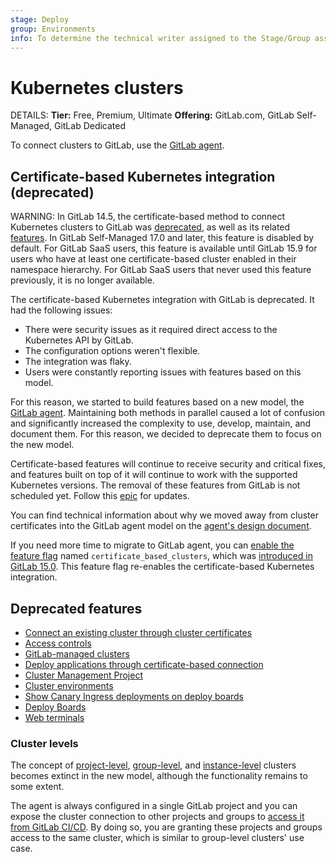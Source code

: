 ```yaml
---
stage: Deploy
group: Environments
info: To determine the technical writer assigned to the Stage/Group associated with this page, see https://handbook.gitlab.com/handbook/product/ux/technical-writing/#assignments
---
```


# Kubernetes clusters

DETAILS:
**Tier:** Free, Premium, Ultimate
**Offering:** GitLab.com, GitLab Self-Managed, GitLab Dedicated

To connect clusters to GitLab, use the [GitLab agent](../../clusters/agent/index.md).

## Certificate-based Kubernetes integration (deprecated)

WARNING:
In GitLab 14.5, the certificate-based method to connect Kubernetes clusters
to GitLab was [deprecated](https://gitlab.com/groups/gitlab-org/configure/-/epics/8),
as well as its related [features](#deprecated-features). In GitLab Self-Managed 17.0 and later,
this feature is disabled by default. For GitLab SaaS users, this feature is available until
GitLab 15.9 for users who have at least one certificate-based cluster enabled in their namespace hierarchy.
For GitLab SaaS users that never used this feature previously, it is no longer available.

The certificate-based Kubernetes integration with GitLab is deprecated.
It had the following issues:

- There were security issues as it required direct access to the Kubernetes API by GitLab.
- The configuration options weren't flexible.
- The integration was flaky.
- Users were constantly reporting issues with features based on this model.

For this reason, we started to build features based on a new model, the
[GitLab agent](../../clusters/agent/index.md).
Maintaining both methods in parallel caused a lot of confusion
and significantly increased the complexity to use, develop, maintain, and
document them. For this reason, we decided to deprecate them to focus on the
new model.

Certificate-based features will continue to receive security and critical
fixes, and features built on top of it will continue to work with the supported
Kubernetes versions. The removal of these features from GitLab is not
scheduled yet.
Follow this [epic](https://gitlab.com/groups/gitlab-org/configure/-/epics/8)
for updates.

You can find technical information about why we moved away from cluster certificates into
the GitLab agent model on the [agent's design document](https://handbook.gitlab.com/handbook/engineering/architecture/design-documents/gitlab_to_kubernetes_communication/).

If you need more time to migrate to GitLab agent, you can [enable the feature flag](../../../administration/feature_flags.md)
named `certificate_based_clusters`, which was [introduced in GitLab 15.0](../../../update/deprecations.md#self-managed-certificate-based-integration-with-kubernetes).
This feature flag re-enables the certificate-based Kubernetes integration.

## Deprecated features

- [Connect an existing cluster through cluster certificates](../../project/clusters/add_existing_cluster.md)
- [Access controls](../../project/clusters/cluster_access.md)
- [GitLab-managed clusters](../../project/clusters/gitlab_managed_clusters.md)
- [Deploy applications through certificate-based connection](../../project/clusters/deploy_to_cluster.md)
- [Cluster Management Project](../../clusters/management_project.md)
- [Cluster environments](../../clusters/environments.md)
- [Show Canary Ingress deployments on deploy boards](../../project/canary_deployments.md#show-canary-ingress-deployments-on-deploy-boards-deprecated)
- [Deploy Boards](../../project/deploy_boards.md)
- [Web terminals](../../../administration/integration/terminal.md)

### Cluster levels

The concept of [project-level](../../project/clusters/index.md),
[group-level](../../group/clusters/index.md), and
[instance-level](../../instance/clusters/index.md) clusters becomes
extinct in the new model, although the functionality remains to some extent.

The agent is always configured in a single GitLab project and you can expose the cluster connection to other projects and groups to [access it from GitLab CI/CD](../../clusters/agent/ci_cd_workflow.md).
By doing so, you are granting these projects and groups access to the same cluster, which is similar to group-level clusters' use case.

